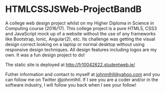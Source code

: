 # HTMLCSSJSWeb-ProjectBandB
A college web design project whilst on my Higher Diploma in Science in Computing course (2016/17).  This college project is a pure HTML5, CSS3 and JavaScript mock up of a website without the use of any frameworks like Bootstrap, Ionic, Angular(2), etc. Its challenge was getting the visual design correct looking on a laptop or normal desktop without using responsive design techniques. All design features including logos are my own. It was a fun design project to do!

The static site is deployed at http://fr10042622.studentweb.ie/

Futher information and contact to myself at johnmlhll@yahoo.com and you can follow me on Twitter @johnmlhll. If I see you are a coder and/or in the software industry, I will follow you back when I see your follow!
